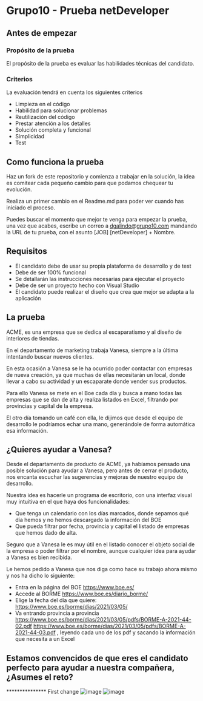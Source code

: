# Grupo10 - Prueba netDeveloper

## Antes de empezar
### Propósito de la prueba
El propósito de la prueba es evaluar las habilidades técnicas del candidato.

### Criterios
La evaluación tendrá en cuenta los siguientes criterios
- Limpieza en el código
- Habilidad para solucionar problemas
- Reutilización del código
- Prestar atención a los detalles
- Solución completa y funcional
- Simplicidad
- Test

## Como funciona la prueba
Haz un fork de este repositorio y comienza a trabajar en la solución, la idea es comitear cada pequeño cambio para que podamos chequear tu evolución.

Realiza un primer cambio en el Readme.md para poder ver cuando has iniciado el proceso.

Puedes buscar el momento que mejor te venga para empezar la prueba, una vez que acabes, escribe un correo a dgalindo@grupo10.com mandando la URL de tu prueba, con el asunto [JOB] [netDeveloper] + Nombre.

## Requisitos

- El candidato debe de usar su propia plataforma de desarrollo y de test
- Debe de ser 100% funcional
- Se detallarán las instrucciones necesarias para ejecutar el proyecto
- Debe de ser un proyecto hecho con Visual Studio
- El candidato puede realizar el diseño que crea que mejor se adapta a la aplicación

## La prueba

ACME, es una empresa que se dedica al escaparatismo y al diseño de interiores de tiendas.

En el departamento de marketing trabaja Vanesa, siempre a la última intentando buscar nuevos clientes.

En esta ocasión a Vanesa se le ha ocurrido poder contactar con empresas de nueva creación, ya que muchas de ellas necesitarán un local, donde llevar a cabo su actividad y un escaparate donde vender sus productos.

Para ello Vanesa se mete en el Boe cada día y busca a mano todas las empresas que se dan de alta y realiza listados en Excel, filtrando por provincias y capital de la empresa.

El otro día tomando un café con ella, le dijimos que desde el equipo de desarrollo le podríamos echar una mano, generándole de forma automática esa información.


## ¿Quieres ayudar a Vanesa?

Desde el departamento de producto de ACME, ya habíamos pensado una posible solución para ayudar a Vanesa, pero antes de cerrar el producto, nos encanta escuchar las sugerencias y mejoras de nuestro equipo de desarrollo.

Nuestra idea es hacerle un programa de escritorio, con una interfaz visual muy intuitiva en el que haya dos funcionalidades:
- Que tenga un calendario con los días marcados, donde sepamos qué día hemos y no hemos descargado la información del BOE
- Que pueda filtrar por fecha, provincia y capital el listado de empresas que hemos dado de alta.

Seguro que a Vanesa le es muy útil en el listado conocer el objeto social de la empresa o poder filtrar por el nombre, aunque cualquier idea para ayudar a Vanesa es bien recibida.

Le hemos pedido a Vanesa que nos diga como hace su trabajo ahora mismo y nos ha dicho lo siguiente:
- Entra en la página del BOE https://www.boe.es/
- Accede al BORME https://www.boe.es/diario_borme/
- Elige la fecha del día que quiere: https://www.boe.es/borme/dias/2021/03/05/
- Va entrando provincia a provincia https://www.boe.es/borme/dias/2021/03/05/pdfs/BORME-A-2021-44-02.pdf https://www.boe.es/borme/dias/2021/03/05/pdfs/BORME-A-2021-44-03.pdf
  , leyendo cada uno de los pdf y sacando la información que necesita a un Excel
  
  
 ## Estamos convencidos de que eres el candidato perfecto para ayudar a nuestra compañera, ¿Asumes el reto?

*************** First change
![image](https://user-images.githubusercontent.com/8226951/113494356-c6499780-94e7-11eb-971a-7531e4d5a778.png)
![image](https://user-images.githubusercontent.com/8226951/113494353-baf66c00-94e7-11eb-95ea-bd9d2ea0c5ec.png)





